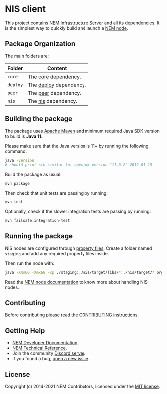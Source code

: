 # NIS client

This project contains [NEM Infrastructure Server](nis) and all its dependencies. It is the simplest way to quickly build and launch a [NEM node](https://nemproject.github.io/nem-docs).

## Package Organization

The main folders are:

| Folder   | Content                          |
|----------|----------------------------------|
| `core`   | The [core](core) dependency.     |
| `deploy` | The [deploy](deploy) dependency. |
| `peer`   | The [peer](peer) dependency.     |
| `nis`    | The [nis](nis) dependency.       |

## Building the package

The package uses [Apache Maven](https://maven.apache.org/) and  minimum required Java SDK version to build is **Java 11**.

Please make sure that the Java version is 11+ by running the following command:

```bash
java -version
# should print sth similar to: openjdk version "11.0.2" 2019-01-15
```

Build the package as usual:

```bash
mvn package
```

Then check that unit tests are passing by running:

```bash
mvn test
```

Optionally, check if the slower integration tests are passing by running:

```bash
mvn failsafe:integration-test
````

## Running the package

NIS nodes are configured through [property files](https://nemproject.github.io/nem-docs/pages/Guides/node-operation/docs.en.html#configuration). Create a folder named `staging` and add any required property files inside.

Then run the node with:

```bash
java -Xms6G -Xmx6G -cp ./staging:./nis/target/libs/*:./nis/target/* org.nem.deploy.CommonStarter
```

Read the [NEM node documentation](https://nemproject.github.io/nem-docs/pages/Guides/node-operation/docs.en.html) to know more about handling NIS nodes.

## Contributing

Before contributing please [read the CONTRIBUTING instructions](CONTRIBUTING.md).

## Getting Help

- [NEM Developer Documentation](https://nemproject.github.io/nem-docs).
- [NEM Technical Reference](https://nemproject.github.io/nem-docs/pages/Whitepapers/NEM_techRef.pdf).
- Join the community [Discord server](https://discord.gg/xymcity).
- If you found a bug, [open a new issue](https://github.com/NemProject/nem.core/issues).

## License

Copyright (c) 2014-2021 NEM Contributors, licensed under the [MIT license](LICENSE).
